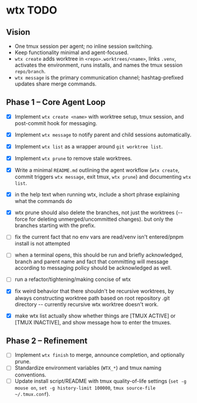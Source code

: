 # wtx TODO

## Vision
- One tmux session per agent; no inline session switching.
- Keep functionality minimal and agent-focused.
- `wtx create` adds worktree in `<repo>.worktrees/<name>`, links `.venv`, activates the environment, runs installs, and names the tmux session `repo/branch`.
- `wtx message` is the primary communication channel; hashtag-prefixed updates share merge commands.

## Phase 1 – Core Agent Loop
- [x] Implement `wtx create <name>` with worktree setup, tmux session, and post-commit hook for messaging.
- [x] Implement `wtx message` to notify parent and child sessions automatically.
- [x] Implement `wtx list` as a wrapper around `git worktree list`.
- [x] Implement `wtx prune` to remove stale worktrees.
- [x] Write a minimal `README.md` outlining the agent workflow (`wtx create`, commit triggers `wtx message`, exit tmux, `wtx prune`) and documenting `wtx list`.
- [x] in the help text when running wtx, include a short phrase explaining what the commands do
- [x] wtx prune should also delete the branches, not just the worktrees (--force for deleting unmerged/uncommitted changes). but only the branches starting with the prefix.
- [ ] fix the current fact that no env vars are read/venv isn't entered/pnpm install is not attempted
- [ ] when a terminal opens, this should be run and briefly acknowledged, branch and parent name and fact that committing will message according to messaging policy should be acknowledged as well.
- [ ] run a refactor/tightening/making concise of wtx

- [x] fix weird behavior that there shouldn't be recursive worktrees, by always constructing worktree path based on root repository .git directory -- currently recursive wtx worktree doesn't work.
- [x] make wtx list actually show whether things are [TMUX ACTIVE] or [TMUX INACTIVE], and show message how to enter the tmuxes.

## Phase 2 – Refinement
- [ ] Implement `wtx finish` to merge, announce completion, and optionally prune.
- [ ] Standardize environment variables (`WTX_*`) and tmux naming conventions.
- [ ] Update install script/README with tmux quality-of-life settings (`set -g mouse on`, `set -g history-limit 100000`, `tmux source-file ~/.tmux.conf`).
